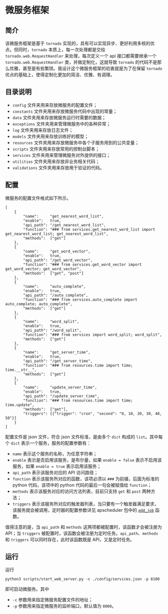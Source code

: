 # 微服务框架

## 简介

该微服务框架是基于 `tornado` 实现的，具有可以实现异步、更好利用多核的优点。但同时，`tornado` 本质上，每一次处理都是交给 `tornado.web.RequestHandler` 来处理，每次定义一个 api 接口都需要继承一个 `tornado.web.RequestHandler` 类，并做定制化，这就导致 `tornado` 的代码不是那么优雅，甚至是有些繁琐。我设计这个微服务框架的初衷就是为了在保留 `tornado` 优点的基础上，使得定制化更加的简洁、优雅、有调理。

## 目录说明

- `config` 文件夹用来存放微服务的配置文件；
- `constants` 文件夹用来存放微服务代码中出现的常量；
- `data` 文件夹用来存放微服务运行时需要的数据；
- `exceptions` 文件夹用来管理微服务中的各种异常；
- `log` 文件夹用来存放日志文件；
- `models` 文件夹用来存放训练好的模型；
- `resources` 文件夹用来存放微服务中各个子服务用到的公共变量；
- `scripts` 文件夹用来存放常用的控制台脚本；
- `services` 文件夹用来管理微服务对外提供的接口；
- `utilities` 文件夹用来存放非业务相关代码；
- `validations` 文件夹用来存放用于验证的代码。

## 配置

微服务的配置文件格式如下所示。

    [
        {
            "name":     "get_nearest_word_list",
            "enable":   true,
            "api_path": "/get_nearest_word_list",
            "function": "### from services.get_nearest_word_list import get_nearest_word_list; get_nearest_word_list",
            "methods":  ["get"]
        },
        {
            "name":     "get_word_vector",
            "enable":   true,
            "api_path": "/get_word_vector",
            "function": "### from services.get_word_vector import get_word_vector; get_word_vector",
            "methods":  ["get", "post"]
        },
        {
            "name":     "auto_complete",
            "enable":   true,
            "api_path": "/auto_complete",
            "function": "### from services.auto_complete import auto_complete; auto_complete",
            "methods":  ["get"]
        },
        {
            "name":     "word_split",
            "enable":   true,
            "api_path": "/word_split",
            "function": "### from services import word_split; word_split",
            "methods":  ["get"]
        },
        {
            "name":     "get_server_time",
            "enable":   true,
            "api_path": "/get_server_time",
            "function": "### from resources.time import time; time.__str__",
            "methods":  ["get"]
        },
        {
            "name":     "update_server_time",
            "enable":   true,
            "api_path": "/update_server_time",
            "function": "### from resources.time import time; time.update",
            "methods":  ["get"],
            "triggers": [{"trigger": "cron", "second": "0, 10, 20, 30, 40, 50"}]
        }
    ]

配置文件是 json 文件，符合 json 文件标准，是由多个 `dict` 构成的 `list`。其中每个 `dict` 表示一个服务，服务的配置参数有：

- `name` 表示这个服务的名称，为任意字符串；
- `enable` 表示是否启用该服务，是布尔量，如果 `enable = false` 表示不启用该服务，如果 `enable = true` 表示启用该服务；
- `api_path` 表示该服务对应的 API 访问路径；
- `function` 表示该服务所对应的函数，该项必须以 `###` 为前缀，后面为标准的 python 代码，该项中的 python 代码的最后一句会被赋值给 `function`；
- `methods` 表示该服务对应的访问方法列表，目前只支持 `get` 和 `post` 两种方法；
- `triggers` 表示该服务所对应的触发器列表，当只要有一个触发器满足要求，该服务就会被调用，定时器的配置参数详见 apscheduler 包中的 [`add_job`](https://apscheduler.readthedocs.io/en/latest/modules/schedulers/base.html) 函数。

值得注意的是，当 `api_path` 和 `methods` 这两项都被配置时，该函数才会被注册为 API；当 `triggers` 被配置时，该函数会被注册为定时任务。`api_path`、`methods` 和 `triggers` 可以同时存在，此时该函数既是 API，又是定时任务。

## 运行

运行

    python3 scripts/start_web_server.py -c ./config/services.json -p 8100

即可启动微服务。其中

- `-c` 参数用来指定微服务配置文件的地址；
- `-p` 参数用来指定微服务的监听端口，默认值为 `8000`。
